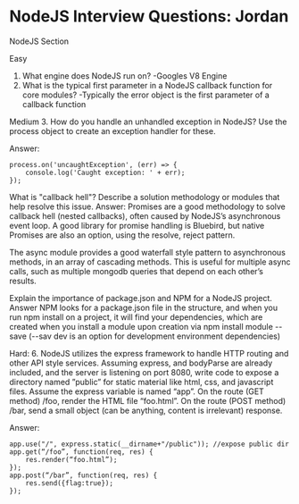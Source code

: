 # NodeJS Interview Questions: Jordan		

NodeJS Section

Easy
1. What engine does NodeJS run on?
-Googles V8 Engine
2. What is the typical first parameter in a NodeJS callback function for core modules? 
-Typically the error object is the first parameter of a callback function

Medium
3. How do you handle an unhandled exception in NodeJS? Use the process object to create an exception handler for these.

Answer:

    process.on('uncaughtException', (err) => {
        console.log('Caught exception: ' + err);
    });

What is "callback hell"? Describe a solution methodology or modules that help resolve this issue.
Answer:
Promises are a good methodology to solve callback hell (nested callbacks), often caused by NodeJS’s asynchronous event loop. A good library for promise handling is Bluebird, but native Promises are also an option, using the resolve, reject pattern.

The async module provides a good waterfall style pattern to asynchronous methods, in an array of cascading methods. This is useful for multiple async calls, such as multiple mongodb queries that depend on each other’s results.

Explain the importance of package.json and NPM for a NodeJS project.
Answer
NPM looks for a package.json file in the structure, and when you run npm install on a project, it will find your dependencies, which are created when you install a module upon creation via npm install module --save (--sav dev is an option for development environment dependencies)

Hard:
6. NodeJS utilizes the express framework to handle HTTP routing and other API style services. Assuming express, and bodyParse are already included, and the server is listening on port 8080, write code to expose a directory named ”public” for static material like html, css, and javascript files. Assume the express variable is named “app”. On the route (GET method) /foo, render the HTML file “foo.html”. On the route (POST method) /bar, send a small object (can be anything, content is irrelevant) response.

Answer:

    app.use("/", express.static(__dirname+"/public")); //expose public dir
    app.get(“/foo”, function(req, res) {
        res.render(“foo.html”);
    });
    app.post(“/bar”, function(req, res) {
        res.send({flag:true});
    });
